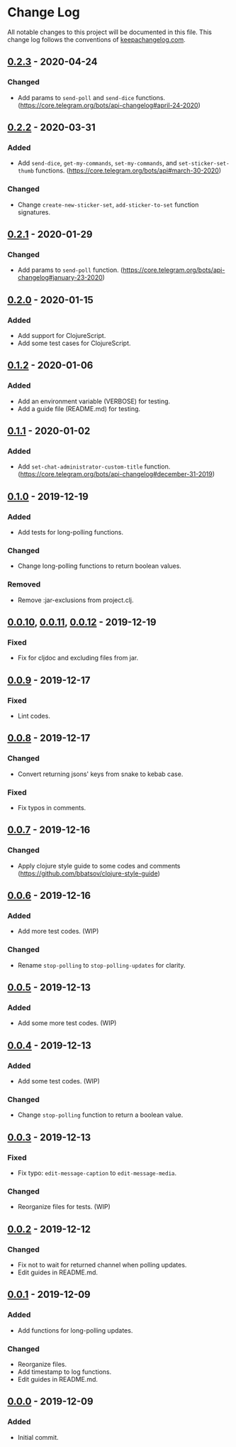 # Change Log
All notable changes to this project will be documented in this file. This change log follows the conventions of [keepachangelog.com](http://keepachangelog.com/).

## [0.2.3] - 2020-04-24
### Changed
- Add params to `send-poll` and `send-dice` functions. (https://core.telegram.org/bots/api-changelog#april-24-2020)

## [0.2.2] - 2020-03-31
### Added
- Add `send-dice`, `get-my-commands`, `set-my-commands`, and `set-sticker-set-thumb` functions. (https://core.telegram.org/bots/api#march-30-2020)

### Changed
- Change `create-new-sticker-set`, `add-sticker-to-set` function signatures.

## [0.2.1] - 2020-01-29
### Changed
- Add params to `send-poll` function. (https://core.telegram.org/bots/api-changelog#january-23-2020)

## [0.2.0] - 2020-01-15
### Added
- Add support for ClojureScript.
- Add some test cases for ClojureScript.

## [0.1.2] - 2020-01-06
### Added
- Add an environment variable (VERBOSE) for testing.
- Add a guide file (README.md) for testing.

## [0.1.1] - 2020-01-02
### Added
- Add `set-chat-administrator-custom-title` function. (https://core.telegram.org/bots/api-changelog#december-31-2019)

## [0.1.0] - 2019-12-19
### Added
- Add tests for long-polling functions.

### Changed
- Change long-polling functions to return boolean values.

### Removed
- Remove :jar-exclusions from project.clj.

## [0.0.10], [0.0.11], [0.0.12] - 2019-12-19
### Fixed
- Fix for cljdoc and excluding files from jar.

## [0.0.9] - 2019-12-17
### Fixed
- Lint codes.

## [0.0.8] - 2019-12-17
### Changed
- Convert returning jsons' keys from snake to kebab case.

### Fixed
- Fix typos in comments.

## [0.0.7] - 2019-12-16
### Changed
- Apply clojure style guide to some codes and comments (https://github.com/bbatsov/clojure-style-guide)

## [0.0.6] - 2019-12-16
### Added
- Add more test codes. (WIP)

### Changed
- Rename `stop-polling` to `stop-polling-updates` for clarity.

## [0.0.5] - 2019-12-13
### Added
- Add some more test codes. (WIP)

## [0.0.4] - 2019-12-13
### Added
- Add some test codes. (WIP)

### Changed
- Change `stop-polling` function to return a boolean value.

## [0.0.3] - 2019-12-13
### Fixed
- Fix typo: `edit-message-caption` to `edit-message-media`.

### Changed
- Reorganize files for tests. (WIP)

## [0.0.2] - 2019-12-12
### Changed
- Fix not to wait for returned channel when polling updates.
- Edit guides in README.md.

## [0.0.1] - 2019-12-09
### Added
- Add functions for long-polling updates.

### Changed
- Reorganize files.
- Add timestamp to log functions.
- Edit guides in README.md.

## [0.0.0] - 2019-12-09
### Added
- Initial commit.

[0.2.3]: https://github.com/meinside/clogram/compare/v0.2.2...v0.2.3
[0.2.2]: https://github.com/meinside/clogram/compare/v0.2.1...v0.2.2
[0.2.1]: https://github.com/meinside/clogram/compare/v0.2.0...v0.2.1
[0.2.0]: https://github.com/meinside/clogram/compare/v0.1.2...v0.2.0
[0.1.2]: https://github.com/meinside/clogram/compare/v0.1.1...v0.1.2
[0.1.1]: https://github.com/meinside/clogram/compare/v0.1.0...v0.1.1
[0.1.0]: https://github.com/meinside/clogram/compare/v0.0.12...v0.1.0
[0.0.12]: https://github.com/meinside/clogram/compare/v0.0.11...v0.0.12
[0.0.11]: https://github.com/meinside/clogram/compare/v0.0.10...v0.0.11
[0.0.10]: https://github.com/meinside/clogram/compare/v0.0.9...v0.0.10
[0.0.9]: https://github.com/meinside/clogram/compare/v0.0.8...v0.0.9
[0.0.8]: https://github.com/meinside/clogram/compare/v0.0.7...v0.0.8
[0.0.7]: https://github.com/meinside/clogram/compare/v0.0.6...v0.0.7
[0.0.6]: https://github.com/meinside/clogram/compare/v0.0.5...v0.0.6
[0.0.5]: https://github.com/meinside/clogram/compare/v0.0.4...v0.0.5
[0.0.4]: https://github.com/meinside/clogram/compare/v0.0.3...v0.0.4
[0.0.3]: https://github.com/meinside/clogram/compare/v0.0.2...v0.0.3
[0.0.2]: https://github.com/meinside/clogram/compare/v0.0.1...v0.0.2
[0.0.1]: https://github.com/meinside/clogram/compare/v0.0.0...v0.0.1
[0.0.0]: https://github.com/meinside/clogram/releases/tag/v0.0.0

